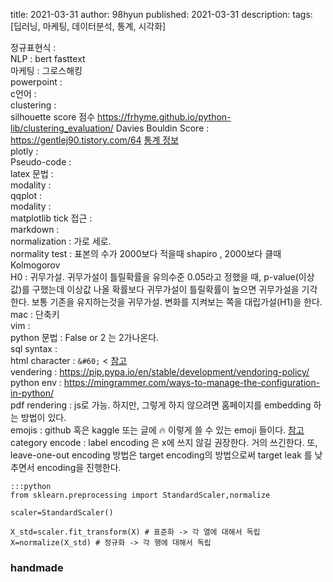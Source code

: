 title: 2021-03-31
author: 98hyun
published: 2021-03-31
description: 
tags: [딥러닝, 마케팅, 데이터분석, 통계, 시각화]

정규표현식 :   
NLP : bert fasttext   
마케팅 : 그로스해킹   
powerpoint :    
c언어 :   
clustering :   
silhouette score 점수 https://frhyme.github.io/python-lib/clustering_evaluation/
Davies Bouldin Score : https://gentlej90.tistory.com/64 [통계 정보](https://chukycheese.github.io/statistics/twenty-nine-statistical-concepts-explained-in-simple-english/)  
plotly :   
Pseudo-code :   
latex 문법 :    
modality :    
qqplot :    
modality :   
matplotlib tick 접근 :   
markdown :    
normalization : 가로 세로.    
normality test : 표본의 수가 2000보다 적을때 shapiro , 2000보다 클때 Kolmogorov   
H0 : 귀무가설. 귀무가설이 틀릴확률을 유의수준 0.05라고 정했을 때, p-value(이상값)를 구했는데 이상값 나올 확률보다 귀무가설이 틀릴확률이 높으면 귀무가설을 기각한다. 보통 기존을 유지하는것을 귀무가설. 변화를 지켜보는 쪽을 대립가설(H1)을 한다.     
mac : 단축키   
vim :  
python 문법 : False or 2 는 2가나온다.    
sql syntax :    
html character : `&#60;` <  [참고](https://www.rapidtables.com/web/html/html-codes.html)    
vendering : https://pip.pypa.io/en/stable/development/vendoring-policy/   
python env : https://mingrammer.com/ways-to-manage-the-configuration-in-python/  
pdf rendering : js로 가능. 하지만, 그렇게 하지 않으려면 홈페이지를 embedding 하는 방법이 있다.  
emojis : github 혹은 kaggle 또는 글에 🔥 이렇게 쓸 수 있는 emoji 들이다. [참고](https://emojipedia.org/)  
category encode : label encoding 은 x에 쓰지 않길 권장한다. 거의 쓰긴한다. 또, leave-one-out encoding 방법은 target encoding의 방법으로써 target leak 를 낮추면서 encoding을 진행한다.  



    :::python 
    from sklearn.preprocessing import StandardScaler,normalize

    scaler=StandardScaler()

    X_std=scaler.fit_transform(X) # 표준화 -> 각 열에 대해서 독립
    X=normalize(X_std) # 정규화 -> 각 행에 대해서 독립
    

<h3>handmade</h3>

